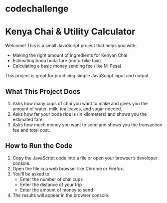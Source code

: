 # codechallenge
# Kenya Chai & Utility Calculator 

Welcome! This is a small JavaScript project that helps you with:

- Making the right amount of ingredients for Kenyan Chai
- Estimating boda boda fare (motorbike taxi)
- Calculating a basic money sending fee (like M-Pesa)

This project is great for practicing simple JavaScript input and output.


## What This Project Does

1. Asks how many cups of chai you want to make and gives you the amount of water, milk, tea leaves, and sugar needed.
2. Asks how far your boda ride is (in kilometers) and shows you the estimated fare.
3. Asks how much money you want to send and shows you the transaction fee and total cost.


## How to Run the Code

1. Copy the JavaScript code into a file or open your browser’s developer console.
2. Open the file in a web browser like Chrome or Firefox.
3. You’ll be asked to:
   - Enter the number of chai cups
   - Enter the distance of your trip
   - Enter the amount of money to send
4. The results will appear in the browser console.





